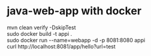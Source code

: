 # java-web-app with docker
mvn clean verify -DskipTest <br/>
sudo docker build -t appi . <br/>
sudo docker run --name=webapp -d -p 8081:8080 appi<br/>
curl http://localhost:8081/app/hello?url=test<br/>
